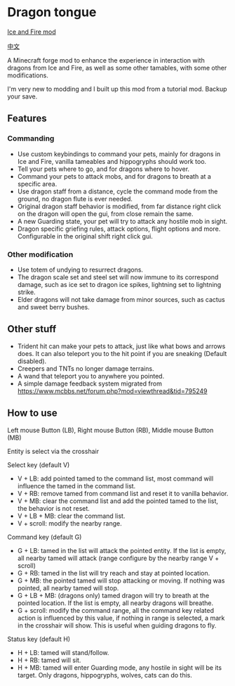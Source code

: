 Dragon tongue
=============

[Ice and Fire mod](https://github.com/AlexModGuy/Ice_and_Fire)

[中文](https://github.com/quinnfrost/dragontongue/blob/master/README_CN.md)

A Minecraft forge mod to enhance the experience in interaction with dragons from Ice and Fire, as well as some other
tamables, with some other modifications.

I'm very new to modding and I built up this mod from a tutorial mod. Backup your save.

Features
--------

### Commanding
- Use custom keybindings to command your pets, mainly for dragons in Ice and Fire, vanilla tameables and hippogryphs should work too.
- Tell your pets where to go, and for dragons where to hover.
- Command your pets to attack mobs, and for dragons to breath at a specific area.
- Use dragon staff from a distance, cycle the command mode from the ground, no dragon flute is ever needed.
- Original dragon staff behavior is modified, from far distance right click on the dragon will open the gui, from close remain the same.
- A new Guarding state, your pet will try to attack any hostile mob in sight.
- Dragon specific griefing rules, attack options, flight options and more. Configurable in the original shift right click gui.

### Other modification
- Use totem of undying to resurrect dragons.
- The dragon scale set and steel set will now immune to its correspond damage, such as ice set to dragon ice spikes, lightning set to lightning strike.
- Elder dragons will not take damage from minor sources, such as cactus and sweet berry bushes.

Other stuff
-----------

- Trident hit can make your pets to attack, just like what bows and arrows does. It can also teleport you to the hit
point if you are sneaking (Default disabled).
- Creepers and TNTs no longer damage terrains.
- A wand that teleport you to anywhere you pointed.
- A simple damage feedback system migrated from https://www.mcbbs.net/forum.php?mod=viewthread&tid=795249

How to use
----------

Left mouse Button (LB), Right mouse Button (RB), Middle mouse Button (MB)

Entity is select via the crosshair

Select key (default V)
- V + LB: add pointed tamed to the command list, most command will influence the tamed in the command list.
- V + RB: remove tamed from command list and reset it to vanilla behavior.
- V + MB: clear the command list and add the pointed tamed to the list, the behavior is not reset.
- V + LB + MB: clear the command list.
- V + scroll: modify the nearby range.

Command key (default G)
- G + LB: tamed in the list will attack the pointed entity. If the list is empty, all nearby tamed will attack (range configure by the nearby range V + scroll)
- G + RB: tamed in the list will try reach and stay at pointed location.
- G + MB: the pointed tamed will stop attacking or moving. If nothing was pointed, all nearby tamed will stop.
- G + LB + MB: (dragons only) tamed dragon will try to breath at the pointed location. If the list is empty, all nearby dragons will breathe.
- G + scroll: modify the command range, all the command key related action is influenced by this value, if nothing in range is selected, a mark in the crosshair will show. This is useful when guiding dragons to fly.

Status key (default H)
- H + LB: tamed will stand/follow.
- H + RB: tamed will sit.
- H + MB: tamed will enter Guarding mode, any hostile in sight will be its target. Only dragons, hippogryphs, wolves, cats can do this.

